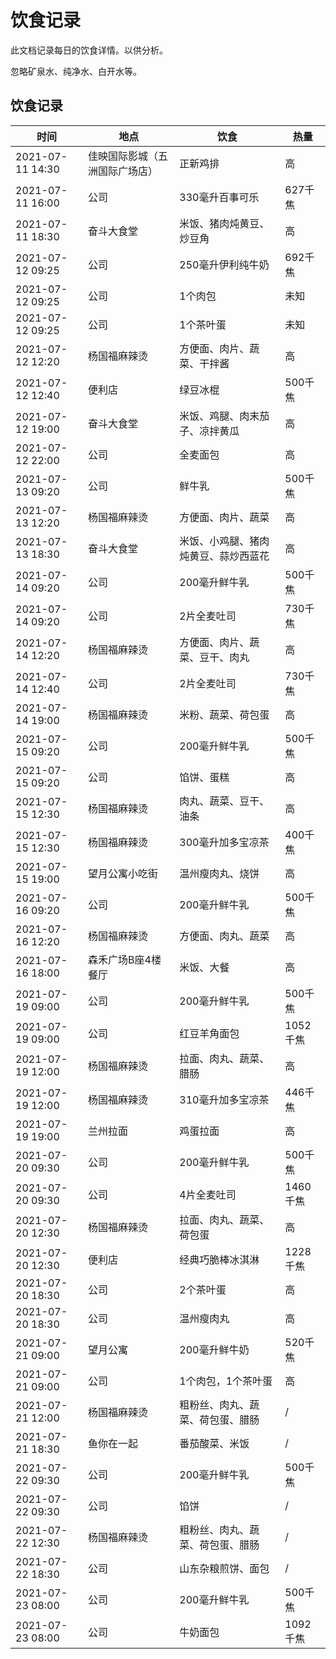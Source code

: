 # 饮食记录

此文档记录每日的饮食详情。以供分析。

忽略矿泉水、纯净水、白开水等。

## 饮食记录

| 时间 | 地点 | 饮食 | 热量 |
| - | - | - | - |
| 2021-07-11 14:30 | 佳映国际影城（五洲国际广场店） | 正新鸡排 | 高 |
| 2021-07-11 16:00 | 公司 | 330毫升百事可乐 | 627千焦 |
| 2021-07-11 18:30 | 奋斗大食堂 | 米饭、猪肉炖黄豆、炒豆角 | 高 |
| 2021-07-12 09:25 | 公司 | 250毫升伊利纯牛奶 | 692千焦 |
| 2021-07-12 09:25 | 公司 | 1个肉包 | 未知 |
| 2021-07-12 09:25 | 公司 | 1个茶叶蛋 | 未知 |
| 2021-07-12 12:20 | 杨国福麻辣烫 | 方便面、肉片、蔬菜、干拌酱 | 高 |
| 2021-07-12 12:40 | 便利店 | 绿豆冰棍 | 500千焦 | 否 | 是 | 否 |
| 2021-07-12 19:00 | 奋斗大食堂 | 米饭、鸡腿、肉末茄子、凉拌黄瓜 | 高 |
| 2021-07-12 22:00 | 公司 | 全麦面包 | 高 |
| 2021-07-13 09:20 | 公司 | 鲜牛乳 | 500千焦 |
| 2021-07-13 12:20 | 杨国福麻辣烫 | 方便面、肉片、蔬菜 | 高 |
| 2021-07-13 18:30 | 奋斗大食堂 | 米饭、小鸡腿、猪肉炖黄豆、蒜炒西蓝花 | 高 |
| 2021-07-14 09:20 | 公司 | 200毫升鲜牛乳 | 500千焦 |
| 2021-07-14 09:20 | 公司 | 2片全麦吐司 | 730千焦 |
| 2021-07-14 12:20 | 杨国福麻辣烫 | 方便面、肉片、蔬菜、豆干、肉丸 | 高 |
| 2021-07-14 12:40 | 公司 | 2片全麦吐司 | 730千焦 |
| 2021-07-14 19:00 | 杨国福麻辣烫 | 米粉、蔬菜、荷包蛋 | 高 |
| 2021-07-15 09:20 | 公司 | 200毫升鲜牛乳 | 500千焦 |
| 2021-07-15 09:20 | 公司 | 馅饼、蛋糕 | 高 |
| 2021-07-15 12:30 | 杨国福麻辣烫 | 肉丸、蔬菜、豆干、油条 | 高 |
| 2021-07-15 12:30 | 杨国福麻辣烫 | 300毫升加多宝凉茶 | 400千焦 |
| 2021-07-15 19:00 | 望月公寓小吃街 | 温州瘦肉丸、烧饼 | 高 |
| 2021-07-16 09:20 | 公司 | 200毫升鲜牛乳 | 500千焦 |
| 2021-07-16 12:20 | 杨国福麻辣烫 | 方便面、肉丸、蔬菜 | 高 |
| 2021-07-16 18:00 | 森禾广场B座4楼餐厅 | 米饭、大餐 | 高 |
| 2021-07-19 09:00 | 公司 | 200毫升鲜牛乳 | 500千焦 |
| 2021-07-19 09:00 | 公司 | 红豆羊角面包 | 1052千焦 |
| 2021-07-19 12:00 | 杨国福麻辣烫 | 拉面、肉丸、蔬菜、腊肠 | 高 |
| 2021-07-19 12:00 | 杨国福麻辣烫 | 310毫升加多宝凉茶 | 446千焦 |
| 2021-07-19 19:00 | 兰州拉面 | 鸡蛋拉面 | 高 |
| 2021-07-20 09:30 | 公司 | 200毫升鲜牛乳 | 500千焦 |
| 2021-07-20 09:30 | 公司 | 4片全麦吐司 | 1460千焦 |
| 2021-07-20 12:30 | 杨国福麻辣烫 | 拉面、肉丸、蔬菜、荷包蛋 | 高 |
| 2021-07-20 12:30 | 便利店 | 经典巧脆棒冰淇淋 | 1228千焦 |
| 2021-07-20 18:30 | 公司 | 2个茶叶蛋 | 高 |
| 2021-07-20 18:30 | 公司 | 温州瘦肉丸 | 高 |
| 2021-07-21 09:00 | 望月公寓 | 200毫升鲜牛奶 | 520千焦 |
| 2021-07-21 09:00 | 公司 | 1个肉包，1个茶叶蛋 | 高 |
| 2021-07-21 12:00 | 杨国福麻辣烫 | 粗粉丝、肉丸、蔬菜、荷包蛋、腊肠 | / |
| 2021-07-21 18:30 | 鱼你在一起 | 番茄酸菜、米饭 | / |
| 2021-07-22 09:30 | 公司 | 200毫升鲜牛乳 | 500千焦 |
| 2021-07-22 09:30 | 公司 | 馅饼 | / |
| 2021-07-22 12:30 | 杨国福麻辣烫 | 粗粉丝、肉丸、蔬菜、荷包蛋、腊肠 | / |
| 2021-07-22 18:30 | 公司 | 山东杂粮煎饼、面包 | / |
| 2021-07-23 08:00 | 公司 | 200毫升鲜牛乳 | 500千焦 |
| 2021-07-23 08:00 | 公司 | 牛奶面包 | 1092千焦 |

